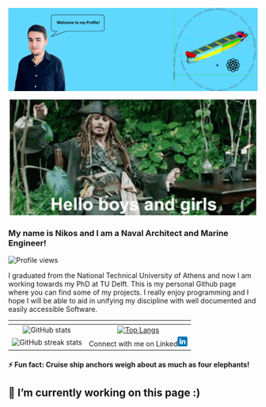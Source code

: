 <!--
**Jakendarth/Jakendarth** is a ✨ _special_ ✨ repository because its `README.md` (this file) appears on your GitHub profile.

Here are some ideas to get you started:

- 🔭 I’m currently working on ...
- 🌱 I’m currently learning ...
- 👯 I’m looking to collaborate on ...
- 🤔 I’m looking for help with ...
- 💬 Ask me about ...
- 📫 How to reach me: ...
- 😄 Pronouns: ...

-->
![I am a Naval Architect and Marine Engineer ](https://github.com/Jakendarth/Jakendarth/blob/main/gitbanner.png)
<p align="center">
  <img src="https://github.com/Jakendarth/Jakendarth/blob/main/001.gif" />
</p>

### My name is Nikos and I am a Naval Architect and Marine Engineer! 
![Profile views](https://gpvc.arturio.dev/Jakendarth) 

I graduated from the National Technical University of Athens and now I am working towards my PhD at TU Delft. This is my personal Github page where you can find some of my projects. I really enjoy programming and I hope I will be able to aid in unifying my discipline with well documented and easily accessible Software.

[]()| []()
:-------------------------:|:-------------------------:
![GitHub stats](https://github-readme-stats.vercel.app/api?username=Jakendarth&show_icons=true)  |  [![Top Langs](https://github-readme-stats.vercel.app/api/top-langs/?username=Jakendarth)](https://github.com/anuraghazra/github-readme-stats)
![GitHub streak stats](https://github-readme-streak-stats.herokuapp.com/?user=Jakendarth) |  Connect with me on Linked[<img src='https://github.com/Jakendarth/Jakendarth/blob/main/linkedin.svg' alt='linkedin' height='20'>](https://www.linkedin.com/in/nkougiatsos/)  

 #### ⚡ Fun fact: Cruise ship anchors weigh about as much as four elephants!


## 🔭 I’m currently working on this page :)




